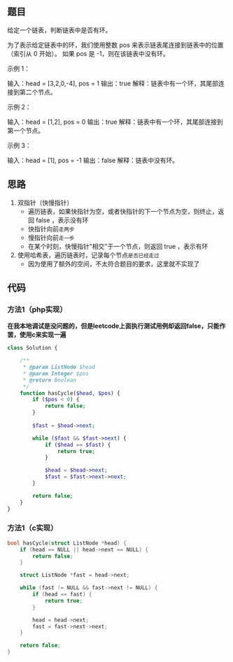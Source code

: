 ## 题目

给定一个链表，判断链表中是否有环。

为了表示给定链表中的环，我们使用整数 pos 来表示链表尾连接到链表中的位置（索引从 0 开始）。 如果 pos 是 -1，则在该链表中没有环。

示例 1：

输入：head = [3,2,0,-4], pos = 1
输出：true
解释：链表中有一个环，其尾部连接到第二个节点。

示例 2：

输入：head = [1,2], pos = 0
输出：true
解释：链表中有一个环，其尾部连接到第一个节点。

示例 3：

输入：head = [1], pos = -1
输出：false
解释：链表中没有环。

## 思路

1. 双指针（快慢指针）
    - 遍历链表，如果快指针为空，或者快指针的下一个节点为空，则终止，返回 false ，表示没有环
    - 快指针向前``走两步``
    - 慢指针向前``走一步``
    - 在某个时刻，快慢指针"相交"于一个节点，则返回 true ，表示有环
2. 使用哈希表，遍历链表时，记录每个节点``是否已经走过``
    - 因为使用了额外的空间，不太符合题目的要求，这里就不实现了

## 代码

### 方法1（php实现）

**在我本地调试是没问题的，但是leetcode上面执行测试用例却返回false，只能作罢，使用c来实现一遍**

```php
class Solution {

    /**
     * @param ListNode $head
     * @param Integer $pos
     * @return Boolean
     */
    function hasCycle($head, $pos) {
        if ($pos < 0) {
            return false;
        }
        
        $fast = $head->next;

        while ($fast && $fast->next) {
            if ($head == $fast) {
                return true;
            }

            $head = $head->next;
            $fast = $fast->next->next;
        }

        return false;
    }
}
```

### 方法1（c实现）

```c
bool hasCycle(struct ListNode *head) {
    if (head == NULL || head->next == NULL) {
        return false;
    }

    struct ListNode *fast = head->next;

    while (fast != NULL && fast->next != NULL) {
        if (head == fast) {
            return true;
        }

        head = head->next;
        fast = fast->next->next;
    }

    return false;
}
```